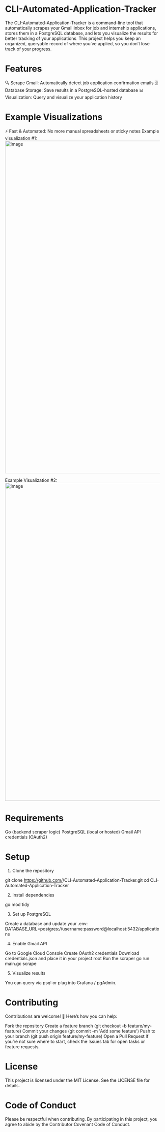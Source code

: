 # CLI-Automated-Application-Tracker

The CLI-Automated-Application-Tracker is a command-line tool that automatically scrapes your Gmail inbox for job and internship applications, stores them in a PostgreSQL database, and lets you visualize the results for better tracking of your applications.
This project helps you keep an organized, queryable record of where you’ve applied, so you don’t lose track of your progress.

# Features

🔍 Scrape Gmail: Automatically detect job application confirmation emails
🗄 Database Storage: Save results in a PostgreSQL-hosted database
📊 Visualization: Query and visualize your application history

# Example Visualizations

⚡ Fast & Automated: No more manual spreadsheets or sticky notes
Example visualization #1:
<img width="1814" height="1080" alt="image" src="https://github.com/user-attachments/assets/8f90cc7d-b1e1-42a3-bc5e-9b90a2927fe0" />

Example Visualization #2:
<img width="1513" height="1033" alt="image" src="https://github.com/user-attachments/assets/870ab181-9ead-4dbe-9087-733100a17d0a" />

# Requirements
Go (backend scraper logic)
PostgreSQL (local or hosted)
Gmail API credentials (OAuth2)

# Setup

1. Clone the repository

git clone https://github.com/<your-username>/CLI-Automated-Application-Tracker.git
cd CLI-Automated-Application-Tracker


2. Install dependencies

go mod tidy


3. Set up PostgreSQL
   
Create a database and update your .env:
DATABASE_URL=postgres://username:password@localhost:5432/applications


4. Enable Gmail API

Go to Google Cloud Console
Create OAuth2 credentials
Download credentials.json and place it in your project root
Run the scraper
go run main.go scrape


5. Visualize results
   
You can query via psql or plug into Grafana / pgAdmin.

# Contributing

Contributions are welcome! 🎉
Here’s how you can help:

Fork the repository
Create a feature branch (git checkout -b feature/my-feature)
Commit your changes (git commit -m 'Add some feature')
Push to your branch (git push origin feature/my-feature)
Open a Pull Request
If you’re not sure where to start, check the Issues tab for open tasks or feature requests.

# License

This project is licensed under the MIT License. See the LICENSE
 file for details.

# Code of Conduct

Please be respectful when contributing. By participating in this project, you agree to abide by the Contributor Covenant Code of Conduct.
